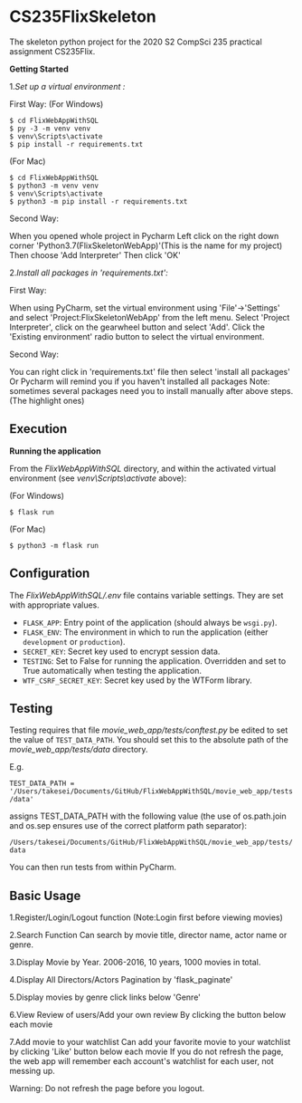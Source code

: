 # CS235FlixSkeleton
The skeleton python project for the 2020 S2 CompSci 235 practical assignment CS235Flix.

**Getting Started**

1._Set up a virtual environment :_ 

First Way:
(For Windows)
```shell
$ cd FlixWebAppWithSQL
$ py -3 -m venv venv
$ venv\Scripts\activate
$ pip install -r requirements.txt
```
(For Mac)
```shell
$ cd FlixWebAppWithSQL
$ python3 -m venv venv
$ venv\Scripts\activate
$ python3 -m pip install -r requirements.txt
```

Second Way:

When you opened whole project in Pycharm
Left click on the right down corner 'Python3.7(FlixSkeletonWebApp)'(This is the name for my project)
Then choose 'Add Interpreter'
Then click 'OK'

2._Install all packages in 'requirements.txt':_

First Way:

When using PyCharm, set the virtual environment using 'File'->'Settings' and select 'Project:FlixSkeletonWebApp' from the left menu. Select 'Project Interpreter', click on the gearwheel button and select 'Add'. Click the 'Existing environment' radio button to select the virtual environment.

Second Way:

You can right click in 'requirements.txt' file then select 'install all packages'
Or Pycharm will remind you if you haven't installed all packages
Note: sometimes several packages need you to install manually after above steps.(The highlight ones)

## Execution

**Running the application**

From the *FlixWebAppWithSQL* directory, and within the activated virtual environment (see *venv\Scripts\activate* above):

(For Windows)
````shell
$ flask run
```` 
(For Mac)
````shell
$ python3 -m flask run
```` 

## Configuration

The *FlixWebAppWithSQL/.env* file contains variable settings. They are set with appropriate values.

* `FLASK_APP`: Entry point of the application (should always be `wsgi.py`).
* `FLASK_ENV`: The environment in which to run the application (either `development` or `production`).
* `SECRET_KEY`: Secret key used to encrypt session data.
* `TESTING`: Set to False for running the application. Overridden and set to True automatically when testing the application.
* `WTF_CSRF_SECRET_KEY`: Secret key used by the WTForm library.


## Testing

Testing requires that file *movie_web_app/tests/conftest.py* be edited to set the value of `TEST_DATA_PATH`. You should set this to the absolute path of the *movie_web_app/tests/data* directory. 

E.g. 

`TEST_DATA_PATH = '/Users/takesei/Documents/GitHub/FlixWebAppWithSQL/movie_web_app/tests/data'`

assigns TEST_DATA_PATH with the following value (the use of os.path.join and os.sep ensures use of the correct platform path separator):

`/Users/takesei/Documents/GitHub/FlixWebAppWithSQL/movie_web_app/tests/data`

You can then run tests from within PyCharm.

 

## Basic Usage
1.Register/Login/Logout function
(Note:Login first before viewing movies)

2.Search Function
Can search by movie title, director name, actor name or genre.

3.Display Movie by Year.
2006-2016, 10 years, 1000 movies in total.

4.Display All Directors/Actors 
Pagination by 'flask_paginate'

5.Display movies by genre
click links below 'Genre'

6.View Review of users/Add your own review
By clicking the button below each movie

7.Add movie to your watchlist
Can add your favorite movie to your watchlist by clicking 'Like' button below each movie
If you do not refresh the page, the web app will remember each account's watchlist for each user, not messing up.

Warning:
Do not refresh the page before you logout.
